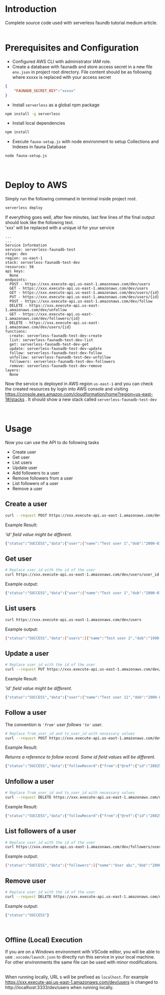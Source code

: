 # Introduction

Complete source code used with serverless faundb tutorial medium article.
&nbsp;

# Prerequisites and Configuration

 - Configured AWS CLI with administrator IAM role.
 - Create a database with faunadb and store access secret in a new file `env.json` in project root directory. File content should be as following where xxxxx is replaced with your access secret
```json
{
    "FAUNADB_SECRET_KEY":"xxxxx"
}
```
 - Install `serverless` as a global npm package

```bash
npm install -g serverless
```
 - Install local dependencies
```bash
npm install
```

 - Execute `fauna-setup.js` with node environment to setup Collections and Indexes in fauna Database

```bash
node fauna-setup.js
```
&nbsp;

# Deploy to AWS

Simply run the following command in terminal inside project root.
```bash
serverless deploy
```

If everything goes well, after few minutes, last few lines of the final output should look like the following text.\
'xxx' will be replaced with a unique id for your service
```
...
...
Service Information
service: serverless-faunadb-test
stage: dev
region: us-east-1
stack: serverless-faunadb-test-dev
resources: 56
api keys:
  None
endpoints:
  POST - https://xxx.execute-api.us-east-1.amazonaws.com/dev/users
  GET - https://xxx.execute-api.us-east-1.amazonaws.com/dev/users
  GET - https://xxx.execute-api.us-east-1.amazonaws.com/dev/users/{id}
  PUT - https://xxx.execute-api.us-east-1.amazonaws.com/dev/users/{id}
  POST - https://xxx.execute-api.us-east-1.amazonaws.com/dev/follow
  DELETE - https://xxx.execute-api.us-east-1.amazonaws.com/dev/unfollow
  GET - https://xxx.execute-api.us-east-1.amazonaws.com/dev/followers/{id}
  DELETE - https://xxx.execute-api.us-east-1.amazonaws.com/dev/users/{id}
functions:
  create: serverless-faunadb-test-dev-create
  list: serverless-faunadb-test-dev-list
  get: serverless-faunadb-test-dev-get
  update: serverless-faunadb-test-dev-update
  follow: serverless-faunadb-test-dev-follow
  unfollow: serverless-faunadb-test-dev-unfollow
  followers: serverless-faunadb-test-dev-followers
  remove: serverless-faunadb-test-dev-remove
layers:
  None
```
Now the service is deployed in AWS region `us-east-1` and you can check the created resources by login into AWS console and visiting https://console.aws.amazon.com/cloudformation/home?region=us-east-1#/stacks . It should show a new stack called `serverless-faunadb-test-dev`

&nbsp;

# Usage

Now you can use the API to do following tasks
 - Create user
 - Get user
 - List users
 - Update user
 - Add followers to a user
 - Remove followers from a user
 - List followers of a user
 - Remove a user

## Create a user

```bash
curl --request POST https://xxx.execute-api.us-east-1.amazonaws.com/dev/users --header "Content-Type: application/json" --data-raw '{"name":"Test user 1", "dob":"2000-01-01","email":"abc@abc.com","city":"Downtown"}'
```

Example Result:

*'id' field value might be different.*
```bash
{"status":"SUCCESS","data":{"user":{"name":"Test user 1","dob":"2000-01-01","city":"Downtown","email":"abc@abc.com","id":"288601255069090308"}}}
```

## Get user

```bash
# Replace user_id with the id of the user
curl https://xxx.execute-api.us-east-1.amazonaws.com/dev/users/user_id
```

Example output:
```bash
{"status":"SUCCESS","data":{"user":{"name":"Test user 1","dob":"2000-01-01","city":"Downtown","email":"abc@abc.com","id":"288601255069090308"}}}
```

## List users

```bash
curl https://xxx.execute-api.us-east-1.amazonaws.com/dev/users
```

Example output:
```bash
{"status":"SUCCESS","data":{"users":[{"name":"Test user 2","dob":"1990-03-15","city":"New City","email":"test@abc.com","id":"288254855497122309"},{"name":"Test user 1","dob":"2000-01-01","city":"Downtown","email":"abc@abc.com","id":"288601255069090308"}]}}

```

## Update a user

```bash
# Replace user_id with the id of the user
curl --request PUT https://xxx.execute-api.us-east-1.amazonaws.com/dev/users/user_id --header "Content-Type: application/json" --data-raw '{"name":"Test user 11", "email":"xyz@abc.com"}'
```

Example Result:

*'id' field value might be different.*
```bash
{"status":"SUCCESS","data":{"user":{"name":"Test user 11","dob":"2000-01-01","city":"Downtown","email":"xyz@abc.com","id":"288601255069090308"}}}
```

## Follow a user
The convention is *`'from'` user follows `'to'` user*.

```bash
# Replace from_user_id and to_user_id with necessary values
curl --request POST https://xxx.execute-api.us-east-1.amazonaws.com/dev/follow/ --header "Content-Type: application/json" --data-raw '{ "from":"from_user_id", "to":"to_user_id" }'
```

Example Result:

*Returns a reference to follow record. Some id field values will be different.*
```bash
{"status":"SUCCESS","data":{"followRecord":{"from":{"@ref":{"id":"288254855497122309","collection":{"@ref":{"id":"users","collection":{"@ref":{"id":"collections"}}}}}},"to":{"@ref":{"id":"288601255069090308","collection":{"@ref":{"id":"users","collection":{"@ref":{"id":"collections"}}}}}},"followedOn":"2021-01-24T12:44:25.384Z","id":"288603154122015232"}}}
```

## Unfollow a user

```bash
# Replace from_user_id and to_user_id with necessary values
curl --request DELETE https://xxx.execute-api.us-east-1.amazonaws.com/dev/unfollow/ --header "Content-Type: application/json" --data-raw '{ "from":"from_user_id", "to":"to_user_id" }'
```

Example Result:

```bash
{"status":"SUCCESS","data":{"followRecord":{"from":{"@ref":{"id":"288254855497122309","collection":{"@ref":{"id":"users","collection":{"@ref":{"id":"collections"}}}}}},"to":{"@ref":{"id":"288601255069090308","collection":{"@ref":{"id":"users","collection":{"@ref":{"id":"collections"}}}}}},"followedOn":"2021-01-24T12:44:25.384Z","id":"288603154122015232"}}}
```

## List followers of a user

```bash
# Replace user_id with the id of the user
curl https://xxx.execute-api.us-east-1.amazonaws.com/dev/followers/user_id
```

Example output:
```bash
{"status":"SUCCESS","data":{"followers":[{"name":"User abc","dob":"2000-01-01","city":"Colombo","email":"test@test.com","id":"288246266470597125"},{"name":"User 20","dob":"1997-02-05","city":"New City","email":"abc@abc.com","id":"288254855497122309"}]}}

```

## Remove user

```bash
# Replace user_id with the id of the user
curl --request DELETE https://xxx.execute-api.us-east-1.amazonaws.com/dev/users/user_id
```

Example output:
```bash
{"status":"SUCCESS"}
```
&nbsp;

## Offline (Local) Execution
If you are on a Windows environment with VSCode editor, you will be able to use `.vscode/launch.json` to directly run this service in your local machine. For other environments the same file can be used with minor modifications. \
&nbsp;

When running locally, URL s will be prefixed as `localhost`. For example https://xxx.execute-api.us-east-1.amazonaws.com/dev/users is changed to http://localhost:3333/dev/users when running locally.